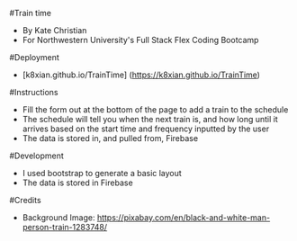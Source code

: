 #Train time
* By Kate Christian
* For Northwestern University's Full Stack Flex Coding Bootcamp

#Deployment
* [k8xian.github.io/TrainTime] (https://k8xian.github.io/TrainTime)


#Instructions
* Fill the form out at the bottom of the page to add a train to the schedule
* The schedule will tell you when the next train is, and how long until it arrives based on the start time and frequency inputted by the user
* The data is stored in, and pulled from, Firebase

#Development
* I used bootstrap to generate a basic layout
* The data is stored in Firebase

#Credits
* Background Image: https://pixabay.com/en/black-and-white-man-person-train-1283748/

